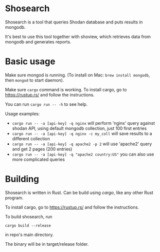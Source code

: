 # Shosearch

Shosearch is a tool that queries Shodan database and puts results in mongodb.

It's best to use this tool together with shoview, which retrieves data from mongodb and generates reports.

# Basic usage

Make sure mongod is running. (To install on Mac: `brew install mongodb`, then `mongod` to start daemon).

Make sure `cargo` command is working. To install cargo, go to https://rustup.rs/ and follow the instructions.

You can run `cargo run -- -h` to see help.

Usage examples:
* `cargo run -- -a [api-key] -q nginx` will perform 'nginx' query against shodan API, using default mongodb collection, just 100 first entries
* `cargo run -- -a [api-key] -q nginx -c my_coll` will save results to a different collection
* `cargo run -- -a [api-key] -q apache2 -p 2` will use 'apache2' query and get 2 pages (200 entries)
* `cargo run -- -a [api-key] -q "apache2 country:US"` you can also use more complicated queries


# Building

Shosearch is written in Rust. Can be build using *cargo*, like any other Rust program.

To install cargo, go to https://rustup.rs/ and follow the instructions.

To build shosearch, run
```
cargo build --release
```
in repo's main directory.

The binary will be in target/release folder.
